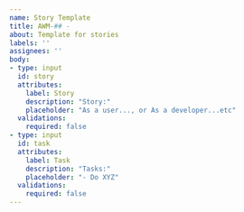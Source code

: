 ```yaml
---
name: Story Template
title: AWM-## - 
about: Template for stories
labels: ''
assignees: ''
body:
- type: input
  id: story
  attributes:
    label: Story
    description: "Story:"
    placeholder: "As a user..., or As a developer...etc"
  validations:
    required: false
- type: input
  id: task
  attributes:
    label: Task
    description: "Tasks:"
    placeholder: "- Do XYZ"
  validations:
    required: false
---
```




